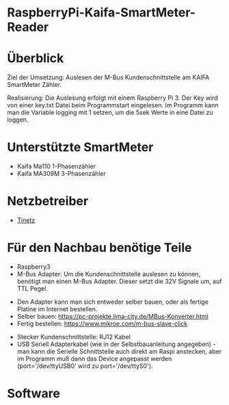 # RaspberryPi-Kaifa-SmartMeter-Reader

# Überblick

Ziel der Umsetzung: 
Auslesen der M-Bus Kundenschnittstelle am KAIFA SmartMeter Zähler.

Realisierung:
Die Auslesung erfolgt mit einem Raspberry Pi 3. Der Key wird von einer key.txt Datei beim Programmstart eingelesen.
Im Programm kann man die Variable logging mit 1 setzen, um die 5sek Werte in eine Datei zu loggen.


# Unterstützte SmartMeter

* Kaifa Ma110 1-Phasenzähler
* Kaifa MA309M 3-Phasenzähler


# Netzbetreiber

* [Tinetz](https://www.tinetz.at/)


# Für den Nachbau benötige Teile

* Raspberry3
* M-Bus Adapter: Um die Kundenschnittstelle auslesen zu können, benötigt man einen M-Bus Adapter. Dieser setzt die 32V Signale um, auf TTL Pegel.
 - Den Adapter kann man sich entweder selber bauen, oder als fertige Platine im Internet bestellen.
 - Selber bauen: https://pc-projekte.lima-city.de/MBus-Konverter.html
 - Fertig bestellen: https://www.mikroe.com/m-bus-slave-click
* Stecker Kundenschnittstelle: RJ12 Kabel
* USB Seriell Adapterkabel (wie in der Selbstbauanleitung angegeben) - man kann die Serielle Schnittstelle auch direkt am Raspi anstecken, 
  aber im Programm muß dann das Device angepasst werden (port='/dev/ttyUSB0' wird zu port='/dev/ttyS0').



# Software


